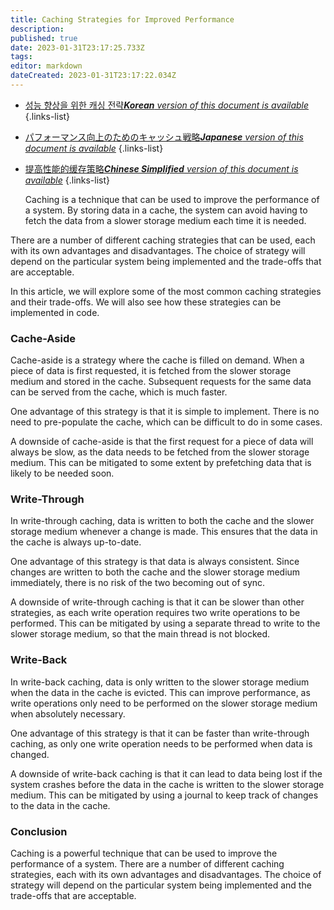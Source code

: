 ```yaml
---
title: Caching Strategies for Improved Performance
description: 
published: true
date: 2023-01-31T23:17:25.733Z
tags: 
editor: markdown
dateCreated: 2023-01-31T23:17:22.034Z
---
```


- [성능 향상을 위한 캐싱 전략***Korean** version of this document is available*](/ko/Knowledge-base/Backend/caching-strategies-for-improved-performance)
{.links-list}
- [パフォーマンス向上のためのキャッシュ戦略***Japanese** version of this document is available*](/ja/Knowledge-base/Backend/caching-strategies-for-improved-performance)
{.links-list}
- [提高性能的缓存策略***Chinese Simplified** version of this document is available*](/zh/Knowledge-base/Backend/caching-strategies-for-improved-performance)
{.links-list}


  Caching is a technique that can be used to improve the performance of a system. By storing data in a cache, the system can avoid having to fetch the data from a slower storage medium each time it is needed.

There are a number of different caching strategies that can be used, each with its own advantages and disadvantages. The choice of strategy will depend on the particular system being implemented and the trade-offs that are acceptable.

In this article, we will explore some of the most common caching strategies and their trade-offs. We will also see how these strategies can be implemented in code.

### Cache-Aside

Cache-aside is a strategy where the cache is filled on demand. When a piece of data is first requested, it is fetched from the slower storage medium and stored in the cache. Subsequent requests for the same data can be served from the cache, which is much faster.

One advantage of this strategy is that it is simple to implement. There is no need to pre-populate the cache, which can be difficult to do in some cases.

A downside of cache-aside is that the first request for a piece of data will always be slow, as the data needs to be fetched from the slower storage medium. This can be mitigated to some extent by prefetching data that is likely to be needed soon.

### Write-Through

In write-through caching, data is written to both the cache and the slower storage medium whenever a change is made. This ensures that the data in the cache is always up-to-date.

One advantage of this strategy is that data is always consistent. Since changes are written to both the cache and the slower storage medium immediately, there is no risk of the two becoming out of sync.

A downside of write-through caching is that it can be slower than other strategies, as each write operation requires two write operations to be performed. This can be mitigated by using a separate thread to write to the slower storage medium, so that the main thread is not blocked.

### Write-Back

In write-back caching, data is only written to the slower storage medium when the data in the cache is evicted. This can improve performance, as write operations only need to be performed on the slower storage medium when absolutely necessary.

One advantage of this strategy is that it can be faster than write-through caching, as only one write operation needs to be performed when data is changed.

A downside of write-back caching is that it can lead to data being lost if the system crashes before the data in the cache is written to the slower storage medium. This can be mitigated by using a journal to keep track of changes to the data in the cache.

### Conclusion

Caching is a powerful technique that can be used to improve the performance of a system. There are a number of different caching strategies, each with its own advantages and disadvantages. The choice of strategy will depend on the particular system being implemented and the trade-offs that are acceptable.